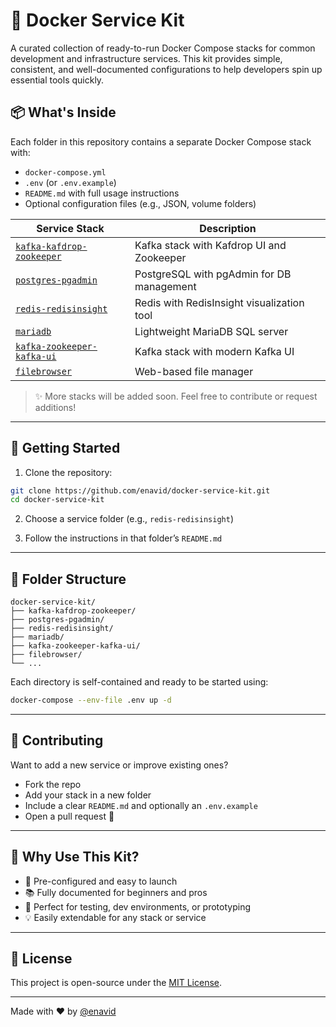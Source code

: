 
# 🐳 Docker Service Kit

A curated collection of ready-to-run Docker Compose stacks for common development and infrastructure services. This kit provides simple, consistent, and well-documented configurations to help developers spin up essential tools quickly.

## 📦 What's Inside

Each folder in this repository contains a separate Docker Compose stack with:

- `docker-compose.yml`
- `.env` (or `.env.example`)
- `README.md` with full usage instructions
- Optional configuration files (e.g., JSON, volume folders)

| Service Stack              | Description                                        |
|---------------------------|----------------------------------------------------|
| [`kafka-kafdrop-zookeeper`](./kafka-kafdrop-zookeeper) | Kafka stack with Kafdrop UI and Zookeeper |
| [`postgres-pgadmin`](./postgres-pgadmin)             | PostgreSQL with pgAdmin for DB management |
| [`redis-redisinsight`](./redis-redisinsight)         | Redis with RedisInsight visualization tool |
| [`mariadb`](./mariadb)                               | Lightweight MariaDB SQL server             |
| [`kafka-zookeeper-kafka-ui`](./kafka-zookeeper-kafka-ui) | Kafka stack with modern Kafka UI         |
| [`filebrowser`](./filebrowser)                       | Web-based file manager                     |

> ✨ More stacks will be added soon. Feel free to contribute or request additions!

---

## 🚀 Getting Started

1. Clone the repository:

```bash
git clone https://github.com/enavid/docker-service-kit.git
cd docker-service-kit
```

2. Choose a service folder (e.g., `redis-redisinsight`)

3. Follow the instructions in that folder’s `README.md`

---

## 📁 Folder Structure

```
docker-service-kit/
├── kafka-kafdrop-zookeeper/
├── postgres-pgadmin/
├── redis-redisinsight/
├── mariadb/
├── kafka-zookeeper-kafka-ui/
├── filebrowser/
└── ...
```

Each directory is self-contained and ready to be started using:

```bash
docker-compose --env-file .env up -d
```

---

## 🤝 Contributing

Want to add a new service or improve existing ones?

- Fork the repo
- Add your stack in a new folder
- Include a clear `README.md` and optionally an `.env.example`
- Open a pull request 🚀

---

## 🧠 Why Use This Kit?

- 🔧 Pre-configured and easy to launch
- 📚 Fully documented for beginners and pros
- 🧪 Perfect for testing, dev environments, or prototyping
- 💡 Easily extendable for any stack or service

---

## 📜 License

This project is open-source under the [MIT License](LICENSE).

---

Made with ❤️ by [@enavid](https://github.com/enavid)
